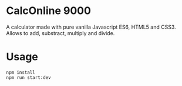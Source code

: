 # CalcOnline 9000
A calculator made with pure vanilla Javascript ES6, HTML5 and CSS3.  
Allows to add, substract, multiply and divide.

# Usage
```npm install```  
```npm run start:dev```